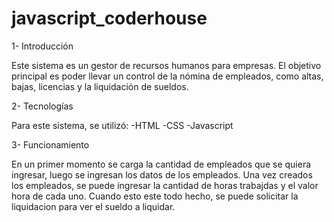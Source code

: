# javascript_coderhouse

1- Introducción

Este sistema es un gestor de recursos humanos para empresas. El objetivo principal es poder llevar 
un control de la nómina de empleados, como altas, bajas, licencias y la liquidación de sueldos.

2- Tecnologías

Para este sistema, se utilizó:
-HTML
-CSS
-Javascript

3- Funcionamiento

En un primer momento se carga la cantidad de empleados que se quiera ingresar, luego se ingresan los datos de los empleados. Una vez creados los empleados, se puede ingresar la cantidad de horas trabajdas y el valor hora de cada uno. Cuando esto este todo hecho, se puede solicitar la liquidacion para ver el sueldo a liquidar.
